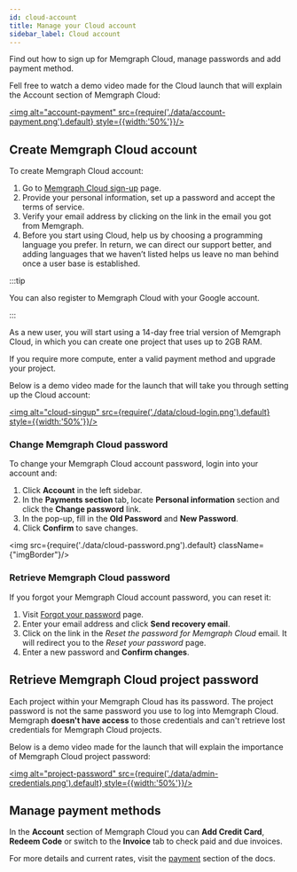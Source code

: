 ```yaml
---
id: cloud-account
title: Manage your Cloud account
sidebar_label: Cloud account
---
```


Find out how to sign up for Memgraph Cloud, manage passwords and add payment method.

Fell free to watch a demo video made for the Cloud launch that will explain
the Account section of Memgraph Cloud: 

[<img alt="account-payment" src={require('./data/account-payment.png').default} style={{width:'50%'}}/>](https://youtu.be/Tt5KPKylU8k?t=941 "Account section")

## Create Memgraph Cloud account

To create Memgraph Cloud account:

1. Go to [Memgraph Cloud sign-up](https://cloud.memgraph.com/signup) page.
2. Provide your personal information, set up a password and accept the terms of
   service. 
3. Verify your email address by clicking on the link in the email you got from
   Memgraph.
4. Before you start using Cloud, help us by choosing a programming language you
   prefer. In return, we can direct our support better, and adding languages
   that we haven’t listed helps us leave no man behind once a user base is
   established. 

:::tip

You can also register to Memgraph Cloud with your Google account. 

:::


As a new user, you will start using a 14-day free trial version of Memgraph
Cloud, in which you can create one project that uses up to 2GB RAM. 

If you require more compute, enter a valid payment method and upgrade your
project.

Below is a demo video made for the launch that will take you through setting up
the Cloud account: 

[<img alt="cloud-singup" src={require('./data/cloud-login.png').default} style={{width:'50%'}}/>](https://youtu.be/Tt5KPKylU8k?t=683 "How to create Cloud account")

### Change Memgraph Cloud password

To change your Memgraph Cloud account password, login into your account and:

1. Click **Account** in the left sidebar.
2. In the **Payments section** tab, locate **Personal information** section and
   click the **Change password** link.
3. In the pop-up, fill in the **Old Password** and **New Password**.
4. Click **Confirm** to save changes.

<img src={require('./data/cloud-password.png').default} className={"imgBorder"}/>

### Retrieve Memgraph Cloud password

If you forgot your Memgraph Cloud account password, you can reset it:

1. Visit [Forgot your
   password](https://cloud.memgraph.com/reset-password-request) page. 
2. Enter your email address and click **Send recovery email**. 
3. Click on the link in the *Reset the password for Memgraph Cloud* email. It
   will redirect you to the *Reset your password* page.
4. Enter a new password and **Confirm changes**.

## Retrieve Memgraph Cloud project password

Each project within your Memgraph Cloud has its password. The project
password is not the same password you use to log into Memgraph Cloud. Memgraph
**doesn't have access** to those credentials and can't retrieve lost credentials
for Memgraph Cloud projects.

Below is a demo video made for the launch that will explain the importance of
Memgraph Cloud project password: 

[<img alt="project-password" src={require('./data/admin-credentials.png').default} style={{width:'50%'}}/>](https://youtu.be/Tt5KPKylU8k?t=862 "Why is it important to remember your project password")

## Manage payment methods

In the **Account** section of Memgraph Cloud you can **Add Credit Card**,
**Redeem Code** or switch to the **Invoice** tab to check paid and due invoices. 

For more details and current rates, visit the [payment](payment) section of the
docs. 